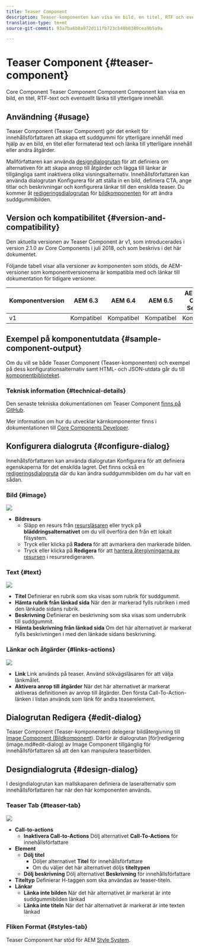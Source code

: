 ```yaml
---
title: Teaser Component
description: Teaser-komponenten kan visa en bild, en titel, RTF och eventuellt länka till ytterligare innehåll.
translation-type: tm+mt
source-git-commit: 93a7ba6b8a972d111fb723cb40b0380cea9b5a9a

---
```



# Teaser Component {#teaser-component}

Core Component Teaser Component Component Component kan visa en bild, en titel, RTF-text och eventuellt länka till ytterligare innehåll.

## Användning {#usage}

Teaser Component (Teaser Component) gör det enkelt för innehållsförfattaren att skapa ett suddgummi för ytterligare innehåll med hjälp av en bild, en titel eller formaterad text och länka till ytterligare innehåll eller andra åtgärder.

Mallförfattaren kan använda [designdialogrutan](#design-dialog) för att definiera om alternativen för att skapa anrop till åtgärder och lägga till länkar är tillgängliga samt inaktivera olika visningsalternativ. Innehållsförfattaren kan använda dialogrutan [](#configure-dialog) Konfigurera för att ställa in en bild, definiera CTA, ange titlar och beskrivningar och konfigurera länkar till den enskilda teaser. Du kommer åt [redigeringsdialogrutan](image.md#edit-dialog) för [bildkomponenten](image.md) för att ändra suddgummibilden.

## Version och kompatibilitet {#version-and-compatibility}

Den aktuella versionen av Teaser Component är v1, som introducerades i version 2.1.0 av Core Components i juli 2018, och som beskrivs i det här dokumentet.

Följande tabell visar alla versioner av komponenten som stöds, de AEM-versioner som komponentversionerna är kompatibla med och länkar till dokumentation för tidigare versioner.

| Komponentversion | AEM 6.3 | AEM 6.4 | AEM 6.5 | AEM as a Cloud Service |
|---|---|---|---|---|
| v1 | Kompatibel | Kompatibel | Kompatibel | Kompatibel |

## Exempel på komponentutdata {#sample-component-output}

Om du vill se både Teaser Component (Teaser-komponenten) och exempel på dess konfigurationsalternativ samt HTML- och JSON-utdata går du till [komponentbiblioteket](https://adobe.com/go/aem_cmp_library_teaser).

### Teknisk information {#technical-details}

Den senaste tekniska dokumentationen om Teaser Component [finns på GitHub](https://adobe.com/go/aem_cmp_tech_teaser_v1).

Mer information om hur du utvecklar kärnkomponenter finns i dokumentationen till [Core Components Developer](/help/developing/overview.md).

## Konfigurera dialogruta {#configure-dialog}

Innehållsförfattaren kan använda dialogrutan Konfigurera för att definiera egenskaperna för det enskilda lagret. Det finns också en [redigeringsdialogruta](#edit-dialog) där du kan ändra suddgummibilden om du har valt en sådan.

### Bild {#image}

![](/help/assets/screen_shot_2018-07-03at104125.png)

* **Bildresurs**
   * Släpp en resurs från [resursläsaren](https://docs.adobe.com/content/help/en/experience-manager-cloud-service/sites/authoring/fundamentals/environment-tools.html) eller tryck på **bläddringsalternativet** om du vill överföra den från ett lokalt filsystem.
   * Tryck eller klicka på **Radera** för att avmarkera den markerade bilden.
   * Tryck eller klicka på **Redigera** för att [hantera återgivningarna av resursen](https://docs.adobe.com/content/help/en/experience-manager-cloud-service/assets/manage/manage-digital-assets.html) i resursredigeraren.

### Text {#text}

![](/help/assets/screen_shot_2018-07-03at104138.png)

* **Titel** Definierar en rubrik som ska visas som rubrik för suddgummit.
* **Hämta rubrik från länkad sida** När den är markerad fylls rubriken i med den länkade sidans rubrik.
* **Beskrivning** Definierar en beskrivning som ska visas som underrubrik till suddgummit.
* **Hämta beskrivning från länkad sida** Om det här alternativet är markerat fylls beskrivningen i med den länkade sidans beskrivning.

### Länkar och åtgärder {#links-actions}

![](/help/assets/screen_shot_2018-07-03at104146.png)

* **Link** Link används på teaser. Använd sökvägsläsaren för att välja länkmålet.
* **Aktivera anrop till åtgärder** När det här alternativet är markerat aktiveras definitionen av anrop till åtgärder. Den första Call-To-Action-länken i listan används som länk för andra teaserelement.

## Dialogrutan Redigera {#edit-dialog}

Teaser Component (Teaser-komponenten) delegerar bildåtergivning till [Image Component (Bildkomponent](image.md)). Därför är dialogrutan [för]redigering (image.md#edit-dialog) av Image Component tillgänglig för innehållsförfattaren så att den kan manipulera teaserbilden.

## Designdialogruta {#design-dialog}

I designdialogrutan kan mallskaparen definiera de laseralternativ som innehållsförfattaren har när den här komponenten används.

### Teaser Tab {#teaser-tab}

![](/help/assets/screen_shot_2018-07-03at105958.png)

* **Call-to-actions**
   * **Inaktivera Call-to-Actions** Dölj alternativet **Call-To-Actions** för innehållsförfattare
* **Element**
   * **Dölj titel**
      * Döljer alternativet **Titel** för innehållsförfattare
      * Om du väljer det här alternativet döljs **titeltypen**
   * **Dölj beskrivning** Dölj alternativet **Beskrivning** för innehållsförfattare
* **Titeltyp** Definierar H-taggen som ska användas av teaser-titeln.
* **Länkar**
   * **Länka inte bilden** När det här alternativet är markerat är inte suddgummibilden länkad
   * **Länka inte titeln** När det här alternativet är markerat är inte texten länkad

### Fliken Format {#styles-tab}

Teaser Component har stöd för AEM [Style System](/help/get-started/authoring.md#component-styling).
